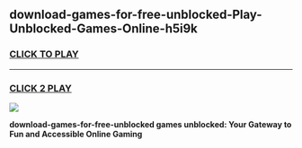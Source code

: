 
## download-games-for-free-unblocked-Play-Unblocked-Games-Online-h5i9k
<h3>
<a href="https://premium76.site?title=download-games-for-free-unblocked&ref=25A">CLICK TO PLAY</a></h3>
<hr>

<h3>
<a href="https://premium76.site?title=download-games-for-free-unblocked&ref=25A">CLICK 2 PLAY</a>
  
</h3>

<a href="https://premium76.site?title=download-games-for-free-unblocked&ref=25A"><img src="https://clearcache.store/games.png"></a>


**download-games-for-free-unblocked games unblocked: Your Gateway to Fun and Accessible Online Gaming**
